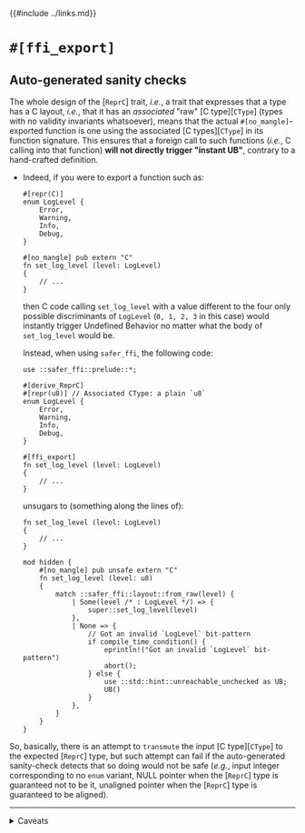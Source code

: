 {{#include ../links.md}}

# `#[ffi_export]`

## Auto-generated sanity checks

The whole design of the [`ReprC`] trait, _i.e._, a trait that expresses that a
type has a C layout, _i.e._, that it has an _associated_ "raw"
[C type][`CType`] (types with no validity invariants whatsoever), means that
the actual `#[no_mangle]`-exported function is one using the associated
[C types][`CType`] in its function signature. This ensures that a foreign call
to such functions (_i.e._, C calling into that function) **will not directly
trigger "instant UB"**, contrary to a hand-crafted definition.

  - Indeed, if you were to export a function such as:

    ```rust,noplaypen
    #[repr(C)]
    enum LogLevel {
        Error,
        Warning,
        Info,
        Debug,
    }

    #[no_mangle] pub extern "C"
    fn set_log_level (level: LogLevel)
    {
        // ...
    }
    ```

    then C code calling `set_log_level` with a value different to the four only
    possible discriminants of `LogLevel` (`0, 1, 2, 3` in this case) would
    instantly trigger Undefined Behavior no matter what the body of
    `set_log_level` would be.

    Instead, when using `safer_ffi`, the following code:

    ```rust,noplaypen
    use ::safer_ffi::prelude::*;

    #[derive_ReprC]
    #[repr(u8)] // Associated CType: a plain `u8`
    enum LogLevel {
        Error,
        Warning,
        Info,
        Debug,
    }

    #[ffi_export]
    fn set_log_level (level: LogLevel)
    {
        // ...
    }
    ```

    unsugars to (something along the lines of):

    ```rust,noplaypen
    fn set_log_level (level: LogLevel)
    {
        // ...
    }

    mod hidden {
        #[no_mangle] pub unsafe extern "C"
        fn set_log_level (level: u8)
        {
            match ::safer_ffi::layout::from_raw(level) {
                | Some(level /* : LogLevel */) => {
                    super::set_log_level(level)
                },
                | None => {
                    // Got an invalid `LogLevel` bit-pattern
                    if compile_time_condition() {
                        eprintln!("Got an invalid `LogLevel` bit-pattern")
                        abort();
                    } else {
                        use ::std::hint::unreachable_unchecked as UB;
                        UB()
                    }
                },
            }
        }
    }
    ```

So, basically, there is an attempt to `transmute` the input
[C type][`CType`] to the expected [`ReprC`] type, but such attempt can fail
if the auto-generated sanity-check detects that so doing would not be
safe (_e.g._, input integer corresponding to no `enum` variant, NULL pointer
when the [`ReprC`] type is guaranteed not to be it, unaligned pointer when
the [`ReprC`] type is guaranteed to be aligned).

___

<details><summary>Caveats</summary>

Such check cannot be exhaustive (in the case of pointers for instance, `safer_ffi`
cannot possibly know if it is valid to dereference a non-null and well-aligned
pointer). This means that there are still cases where UB can be triggered
nevertheless, hence it being named a _sanity_ check and not a _safety_ check.

  - Only in the case of a (field-less) `enum` can `safer_ffi` ensure lack of
    UB no matter the (integral) [C type][`CType`] instance given as input.

As you may notice by looking at the code, there is a `compile_time_condition()`
to actually `abort` instead of triggering UB. This means that when such
condition is not met, UB is actually triggered and we are back to the
`#[no_mangle]` case.

This is by design: such runtime checks may have a performance impact that some
programmers may deem unacceptable, so it is logical that there be some escape
hatch in that regard.

As of this writing, `compile_time_condition()` is currently
`cfg!(debug_assertions)`, which means that by default such checks are
_disabled_ on release.

  - This is not optimal safety-wise, since the default configuration is too
    loose. The author of the crate is aware of that and intending to replace
    that with:

      - [an `unsafe` attribute parameter](
        attributes.md#unsafely-disabling-the-runtime-sanity-checks)
        that would nevertheless only truly opt-out when
        `debug_assertions` are disabled.

</details>
